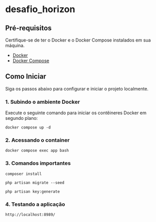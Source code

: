 # desafio_horizon


## Pré-requisitos

Certifique-se de ter o Docker e o Docker Compose instalados em sua máquina.

- [Docker](https://www.docker.com/)
- [Docker Compose](https://docs.docker.com/compose/)

## Como Iniciar

Siga os passos abaixo para configurar e iniciar o projeto localmente.

### 1. Subindo o ambiente Docker

Execute o seguinte comando para iniciar os contêineres Docker em segundo plano:

```
docker compose up -d
```

### 2. Acessando o container

```
docker compose exec app bash
```

### 3. Comandos importantes

```
composer install
```

```
php artisan migrate --seed
```

```
php artisan key:generate
```

### 4. Testando a aplicação
```
http://localhost:8989/
```
